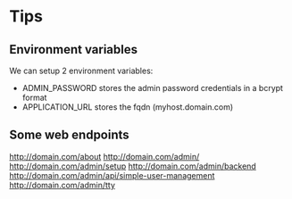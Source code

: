 # Tips

## Environment variables

We can setup 2 environment variables:

- ADMIN_PASSWORD stores the admin password credentials in a bcrypt format
- APPLICATION_URL stores the fqdn (myhost.domain.com)

## Some web endpoints

<http://domain.com/about>
<http://domain.com/admin/>
<http://domain.com/admin/setup>
<http://domain.com/admin/backend>
<http://domain.com/admin/api/simple-user-management>
<http://domain.com/admin/tty>
